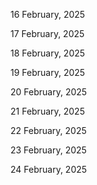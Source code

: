 16 February, 2025

17 February, 2025

18 February, 2025

19 February, 2025

20 February, 2025

21 February, 2025

22 February, 2025

23 February, 2025

24 February, 2025